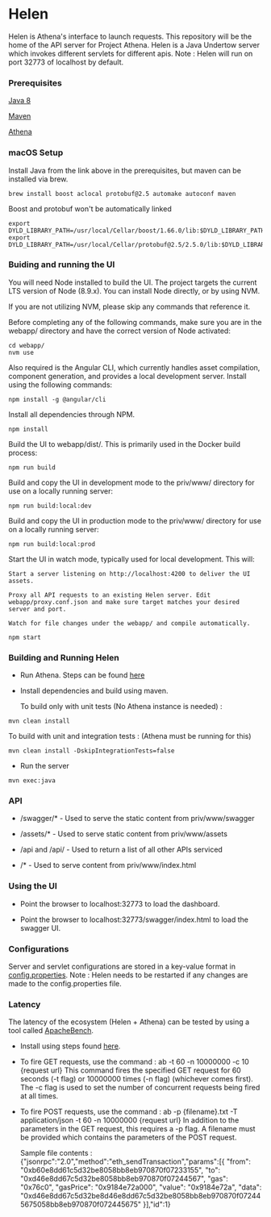# Helen

Helen is Athena's interface to launch requests. This repository will be the home of the API server for Project Athena. Helen is a Java Undertow server which invokes different servlets for different apis. Note : Helen will run on port 32773 of localhost by default.

### Prerequisites

[Java 8](http://www.oracle.com/technetwork/java/javase/downloads/jre8-downloads-2133155.html)

[Maven](https://www.rosehosting.com/blog/how-to-install-maven-on-ubuntu-16-04/)

[Athena](https://github.com/vmwathena/athena)

### macOS Setup

Install Java from the link above in the prerequisites, but maven can be installed via brew.

```
brew install boost aclocal protobuf@2.5 automake autoconf maven
```

Boost and protobuf won't be automatically linked

```
export DYLD_LIBRARY_PATH=/usr/local/Cellar/boost/1.66.0/lib:$DYLD_LIBRARY_PATH
export DYLD_LIBRARY_PATH=/usr/local/Cellar/protobuf@2.5/2.5.0/lib:$DYLD_LIBRARY_PATH
```

### Buiding and running the UI

You will need Node installed to build the UI. The project targets the current LTS version of Node (8.9.x). You can install Node directly, or by using NVM.

If you are not utilizing NVM, please skip any commands that reference it.

Before completing any of the following commands, make sure you are in the webapp/ directory and have the correct version of Node activated:

```
cd webapp/
nvm use
```

Also required is the Angular CLI, which currently handles asset compilation, component generation, and provides a local development server. Install using the following commands:

```
npm install -g @angular/cli
```

Install all dependencies through NPM.

```
npm install
```

Build the UI to webapp/dist/. This is primarily used in the Docker build process:

```
npm run build
```

Build and copy the UI in development mode to the priv/www/ directory for use on a locally running server:

```
npm run build:local:dev
```

Build and copy the UI in production mode to the priv/www/ directory for use on a locally running server:

```
npm run build:local:prod
```

Start the UI in watch mode, typically used for local development. This will:

    Start a server listening on http://localhost:4200 to deliver the UI assets.

    Proxy all API requests to an existing Helen server. Edit webapp/proxy.conf.json and make sure target matches your desired server and port.

    Watch for file changes under the webapp/ and compile automatically.

```
npm start
```

### Building and Running Helen

 * Run Athena. Steps can be found [here](https://github.com/vmwathena/athena)

 * Install dependencies and build using maven.

   To build only with unit tests (No Athena instance is needed) :
```
mvn clean install
```

   To build with unit and integration tests : (Athena must be running for this)
```
mvn clean install -DskipIntegrationTests=false
```

 * Run the server

```
mvn exec:java
```

### API

 * /swagger/* - Used to serve the static content from priv/www/swagger

 * /assets/* - Used to serve static content from priv/www/assets

 * /api and /api/ - Used to return a list of all other APIs serviced

 * /* - Used to serve content from priv/www/index.html

### Using the UI

 * Point the browser to localhost:32773 to load the dashboard.

 * Point the browser to localhost:32773/swagger/index.html to load the swagger UI.

### Configurations

Server and servlet configurations are stored in a key-value format in [config.properties](https://github.com/vmwathena/helen/blob/jmc-java-helen/config.properties).
Note : Helen needs to be restarted if any changes are made to the config.properties file.

### Latency

The latency of the ecosystem (Helen + Athena) can be tested by using a tool called [ApacheBench](https://httpd.apache.org/docs/2.4/programs/ab.html). 

 * Install using steps found [here](https://kuntalchandra.wordpress.com/2015/10/10/install-apache-bench-ubuntu-14-04/).

 * To fire GET requests, use the command : ab -t 60 -n 10000000 -c 10 {request url}
   This command fires the specified GET request for 60 seconds (-t flag) or 10000000 times (-n flag) (whichever comes first). The -c flag is used to set the number of concurrent requests being fired at all times.

 * To fire POST requests, use the command : ab -p {filename}.txt -T application/json -t 60 -n 10000000 {request url}
   In addition to the parameters in the GET request, this requires a -p flag. A filename must be provided which contains the parameters of the POST request.

   Sample file contents :
   {"jsonrpc":"2.0","method":"eth_sendTransaction","params":[{
   "from": "0xb60e8dd61c5d32be8058bb8eb970870f07233155",
   "to": "0xd46e8dd67c5d32be8058bb8eb970870f07244567",
   "gas": "0x76c0",
   "gasPrice": "0x9184e72a000",
   "value": "0x9184e72a",
   "data": "0xd46e8dd67c5d32be8d46e8dd67c5d32be8058bb8eb970870f072445675058bb8eb970870f072445675"
   }],"id":1}

